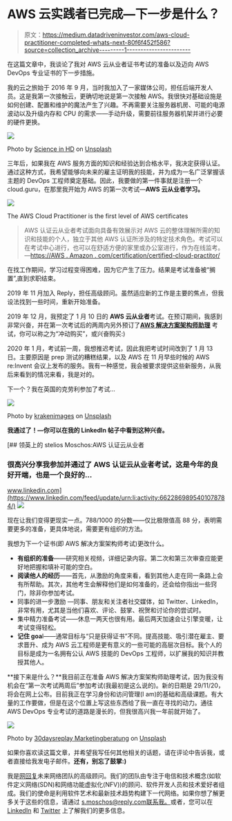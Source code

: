 # AWS 云实践者已完成—下一步是什么？

> 原文：<https://medium.datadriveninvestor.com/aws-cloud-practitioner-completed-whats-next-80f6f452f586?source=collection_archive---------1----------------------->

在这篇文章中，我谈论了我对 AWS 云从业者证书考试的准备以及迈向 AWS DevOps 专业证书的下一步措施。

我的云之旅始于 2016 年 9 月，当时我加入了一家媒体公司，担任后端开发人员。这是我第一次接触云，更确切地说是第一次接触 AWS。我很快对基础设施是如何创建、配置和维护的魔法产生了兴趣。不再需要关注服务器机房、可能的电源波动以及升级内存和 CPU 的需求——手动升级，需要前往服务器机架并进行必要的硬件更换。

![](img/a062f0b8f7b4c3f70e7ede86ba8a303a.png)

Photo by [Science in HD](https://unsplash.com/@scienceinhd?utm_source=medium&utm_medium=referral) on [Unsplash](https://unsplash.com?utm_source=medium&utm_medium=referral)

三年后，如果我在 AWS 服务方面的知识和经验达到合格水平，我决定获得认证。通过这种方式，我希望能够向未来的雇主证明我的技能，并为成为一名广泛掌握该主题的 DevOps 工程师奠定基础。因此，我要做的第一件事就是注册一个 cloud.guru，在那里我开始为 AWS 的第一次考试—**AWS 云从业者学习。**

![](img/c8b2ac47e7d5dd22b0c2f71b3ae455be.png)

The AWS Cloud Practitioner is the first level of AWS certificates

> AWS 认证云从业者考试面向具备有效展示对 AWS 云的整体理解所需的知识和技能的个人，独立于其他 AWS 认证所涉及的特定技术角色。考试可以在考试中心进行，也可以在舒适方便的家里或办公室进行，作为在线监考。—[https://AWS . Amazon . com/certification/certified-cloud-practitor/](https://aws.amazon.com/certification/certified-cloud-practitioner/)

在找工作期间，学习过程变得困难，因为它产生了压力。结果是考试准备被“搁置”,直到求职结束。

2019 年 11 月加入 Reply，担任高级顾问。虽然适应新的工作是主要的焦点，但我设法找到一些时间，重新开始准备。

2019 年 12 月，我预定了 1 月 10 日的 **AWS 云从业者**考试。在预订期间，我感到非常兴奋，并在第一次考试后的两周内另外预订了[**AWS 解决方案架构师助理**](https://aws.amazon.com/certification/certified-solutions-architect-associate/) 考试，你可以称之为“冲动购买”，或兴奋购买:)

2020 年 1 月，考试前一周，我想推迟考试，因此我把考试时间改到了 1 月 13 日。主要原因是 prep 测试的糟糕结果，以及 AWS 在 11 月早些时候的 AWS re:Invent 会议上发布的服务。我有一种感觉，我会被要求提供这些新服务，从我后来看到的情况来看，我是对的。

下一个？我在英国的克劳利参加了考试…

![](img/9e827e612f9b0811bc4006ab265ac135.png)

Photo by [krakenimages](https://unsplash.com/@krakenimages?utm_source=medium&utm_medium=referral) on [Unsplash](https://unsplash.com?utm_source=medium&utm_medium=referral)

**我通过了！—你可以在我的 LinkedIn 帖子中看到这种兴奋。**

[](https://www.linkedin.com/feed/update/urn:li:activity:6622869895401078784/) [## 领英上的 stelios Moschos:AWS 认证云从业者

### 很高兴分享我参加并通过了 AWS 认证云从业者考试，这是今年的良好开端，也是一个良好的…

www.linkedin.com](https://www.linkedin.com/feed/update/urn:li:activity:6622869895401078784/) ![](img/fdaf4b93d4dbc712942765beb37a6edb.png)

现在让我们变得更现实一点。788/1000 的分数——仅比极限值高 88 分，表明需要更多的准备，更具体地说，需要更有组织的方法。

我想为下一个证书(即 AWS 解决方案架构师考试)更改什么。

*   **有组织的准备**——研究相关视频，详细记录内容。第二次和第三次审查应能更好地把握和填补可能的空白。
*   **阅读他人的经历**——首先，从激励的角度来看，看到其他人走在同一条路上会有所帮助。其次，其他考生会解释他们是如何准备的，还会给你指出一些窍门，除非你参加考试。
*   同事的进一步激励 —同事、朋友和关注者社交媒体，如 Twitter、LinkedIn，非常有用，尤其是当他们喜欢、评论、鼓掌、祝贺和讨论你的尝试时。
*   集中精力准备考试——休息一两天也很有用。最后两天加速会让引擎变暖，让考试变得轻松。
*   **记住 goa**l——通常目标与“只是获得证书”不同。提高技能、吸引潜在雇主、要求晋升、成为 AWS 云工程师是更有意义的一些可能的高层次目标。我个人的目标是成为一名拥有公认 AWS 技能的 DevOps 工程师，以扩展我的知识并教授其他人。

**接下来是什么？**我目前正在准备 AWS 解决方案架构师助理考试，因为我没有机会在“第一次考试两周后”参加考试(我最初是这么说的)。新的日期是 29/11/20，将会在网上公布。目前我正在学习身份和访问管理(I am)的基础和高级课题。有大量的工作要做，但是在这个位置上写这些东西给了我一直在寻找的动力。通往 AWS DevOps 专业考试的道路是漫长的，但我很高兴我一年前就开始了。

![](img/0a6eb87340dc0d3dc7e4b7aefcc201f0.png)

Photo by [30daysreplay Marketingberatung](https://unsplash.com/@30daysreplay?utm_source=medium&utm_medium=referral) on [Unsplash](https://unsplash.com?utm_source=medium&utm_medium=referral)

如果你喜欢读这篇文章，并希望我写任何其他相关的话题，请在评论中告诉我，或者直接给我发电子邮件。**还有，别忘了鼓掌:)**

我是[网回复](https://www.reply.com/net-reply-uk/en/HomePage)未来网络团队的高级顾问。我们的团队由专注于电信和技术概念(如软件定义网络(SDN)和网络功能虚拟化(NFV))的顾问、软件开发人员和技术爱好者组成。我们的使命是利用软件艺术和最新技术趋势构建下一代网络。如果你想了解更多关于这些的信息，请通过 s.moschos@reply.com[联系我。](mailto:s.moschos@reply.com)或者，您可以在 [LinkedIn](https://www.linkedin.com/company/net-reply-uk/) 和 [Twitter](https://twitter.com/NetReplyUK) 上了解我们的更多信息。